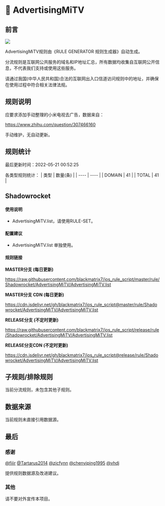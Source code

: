 # 🧸 AdvertisingMiTV

## 前言

![](https://shields.io/badge/-移除重复规则-ff69b4) 

AdvertisingMiTV规则由《RULE GENERATOR 规则生成器》自动生成。

分流规则是互联网公共服务的域名和IP地址汇总，所有数据均收集自互联网公开信息，不代表我们支持或使用这些服务。

请通过我国(中华人民共和国)合法的互联网出入口信道访问规则中的地址，并确保在使用过程中符合相关法律法规。

## 规则说明
应要求添加手动整理的小米电视去广告，数据来自：

https://www.zhihu.com/question/307466160

手动维护，无自动更新。

## 规则统计

最后更新时间：2022-05-21 00:52:25

各类型规则统计：
| 类型 | 数量(条)  | 
| ---- | ----  |
| DOMAIN | 41  | 
| TOTAL | 41  | 


## Shadowrocket 

#### 使用说明
- AdvertisingMiTV.list，请使用RULE-SET。

#### 配置建议
- AdvertisingMiTV.list 单独使用。

#### 规则链接
**MASTER分支 (每日更新)**

https://raw.githubusercontent.com/blackmatrix7/ios_rule_script/master/rule/Shadowrocket/AdvertisingMiTV/AdvertisingMiTV.list

**MASTER分支 CDN (每日更新)**

https://cdn.jsdelivr.net/gh/blackmatrix7/ios_rule_script@master/rule/Shadowrocket/AdvertisingMiTV/AdvertisingMiTV.list

**RELEASE分支 (不定时更新)**

https://raw.githubusercontent.com/blackmatrix7/ios_rule_script/release/rule/Shadowrocket/AdvertisingMiTV/AdvertisingMiTV.list

**RELEASE分支CDN (不定时更新)**

https://cdn.jsdelivr.net/gh/blackmatrix7/ios_rule_script@release/rule/Shadowrocket/AdvertisingMiTV/AdvertisingMiTV.list

## 子规则/排除规则


当前分流规则，未包含其他子规则。

## 数据来源

当前规则未直接引用数据源。

## 最后

### 感谢

[@fiiir](https://github.com/fiiir) [@Tartarus2014](https://github.com/Tartarus2014) [@zjcfynn](https://github.com/zjcfynn) [@chenyiping1995](https://github.com/chenyiping1995) [@vhdj](https://github.com/vhdj)

提供规则数据源及改进建议。

### 其他

请不要对外宣传本项目。